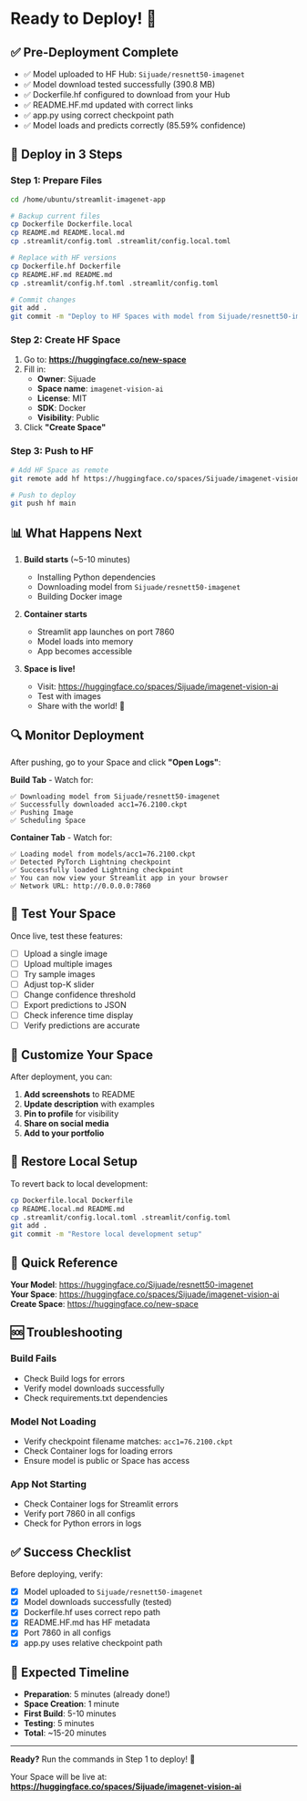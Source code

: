 # Ready to Deploy! 🚀

## ✅ Pre-Deployment Complete

- ✅ Model uploaded to HF Hub: `Sijuade/resnett50-imagenet`
- ✅ Model download tested successfully (390.8 MB)
- ✅ Dockerfile.hf configured to download from your Hub
- ✅ README.HF.md updated with correct links
- ✅ app.py using correct checkpoint path
- ✅ Model loads and predicts correctly (85.59% confidence)

## 🚀 Deploy in 3 Steps

### Step 1: Prepare Files

```bash
cd /home/ubuntu/streamlit-imagenet-app

# Backup current files
cp Dockerfile Dockerfile.local
cp README.md README.local.md
cp .streamlit/config.toml .streamlit/config.local.toml

# Replace with HF versions
cp Dockerfile.hf Dockerfile
cp README.HF.md README.md
cp .streamlit/config.hf.toml .streamlit/config.toml

# Commit changes
git add .
git commit -m "Deploy to HF Spaces with model from Sijuade/resnett50-imagenet"
```

### Step 2: Create HF Space

1. Go to: **https://huggingface.co/new-space**
2. Fill in:
   - **Owner**: Sijuade
   - **Space name**: `imagenet-vision-ai`
   - **License**: MIT
   - **SDK**: Docker
   - **Visibility**: Public
3. Click **"Create Space"**

### Step 3: Push to HF

```bash
# Add HF Space as remote
git remote add hf https://huggingface.co/spaces/Sijuade/imagenet-vision-ai

# Push to deploy
git push hf main
```

## 📊 What Happens Next

1. **Build starts** (~5-10 minutes)
   - Installing Python dependencies
   - Downloading model from `Sijuade/resnett50-imagenet`
   - Building Docker image

2. **Container starts**
   - Streamlit app launches on port 7860
   - Model loads into memory
   - App becomes accessible

3. **Space is live!**
   - Visit: https://huggingface.co/spaces/Sijuade/imagenet-vision-ai
   - Test with images
   - Share with the world! 🎉

## 🔍 Monitor Deployment

After pushing, go to your Space and click **"Open Logs"**:

**Build Tab** - Watch for:
```
✅ Downloading model from Sijuade/resnett50-imagenet
✅ Successfully downloaded acc1=76.2100.ckpt
✅ Pushing Image
✅ Scheduling Space
```

**Container Tab** - Watch for:
```
✅ Loading model from models/acc1=76.2100.ckpt
✅ Detected PyTorch Lightning checkpoint
✅ Successfully loaded Lightning checkpoint
✅ You can now view your Streamlit app in your browser
✅ Network URL: http://0.0.0.0:7860
```

## 🧪 Test Your Space

Once live, test these features:

- [ ] Upload a single image
- [ ] Upload multiple images
- [ ] Try sample images
- [ ] Adjust top-K slider
- [ ] Change confidence threshold
- [ ] Export predictions to JSON
- [ ] Check inference time display
- [ ] Verify predictions are accurate

## 🎨 Customize Your Space

After deployment, you can:

1. **Add screenshots** to README
2. **Update description** with examples
3. **Pin to profile** for visibility
4. **Share on social media**
5. **Add to your portfolio**

## 🔄 Restore Local Setup

To revert back to local development:

```bash
cp Dockerfile.local Dockerfile
cp README.local.md README.md
cp .streamlit/config.local.toml .streamlit/config.toml
git add .
git commit -m "Restore local development setup"
```

## 📝 Quick Reference

**Your Model**: https://huggingface.co/Sijuade/resnett50-imagenet  
**Your Space**: https://huggingface.co/spaces/Sijuade/imagenet-vision-ai  
**Create Space**: https://huggingface.co/new-space

## 🆘 Troubleshooting

### Build Fails
- Check Build logs for errors
- Verify model downloads successfully
- Check requirements.txt dependencies

### Model Not Loading
- Verify checkpoint filename matches: `acc1=76.2100.ckpt`
- Check Container logs for loading errors
- Ensure model is public or Space has access

### App Not Starting
- Check Container logs for Streamlit errors
- Verify port 7860 in all configs
- Check for Python errors in logs

## ✅ Success Checklist

Before deploying, verify:
- [x] Model uploaded to `Sijuade/resnett50-imagenet`
- [x] Model downloads successfully (tested)
- [x] Dockerfile.hf uses correct repo path
- [x] README.HF.md has HF metadata
- [x] Port 7860 in all configs
- [x] app.py uses relative checkpoint path

## 🎯 Expected Timeline

- **Preparation**: 5 minutes (already done!)
- **Space Creation**: 1 minute
- **First Build**: 5-10 minutes
- **Testing**: 5 minutes
- **Total**: ~15-20 minutes

---

**Ready?** Run the commands in Step 1 to deploy! 🚀

Your Space will be live at:
**https://huggingface.co/spaces/Sijuade/imagenet-vision-ai**
